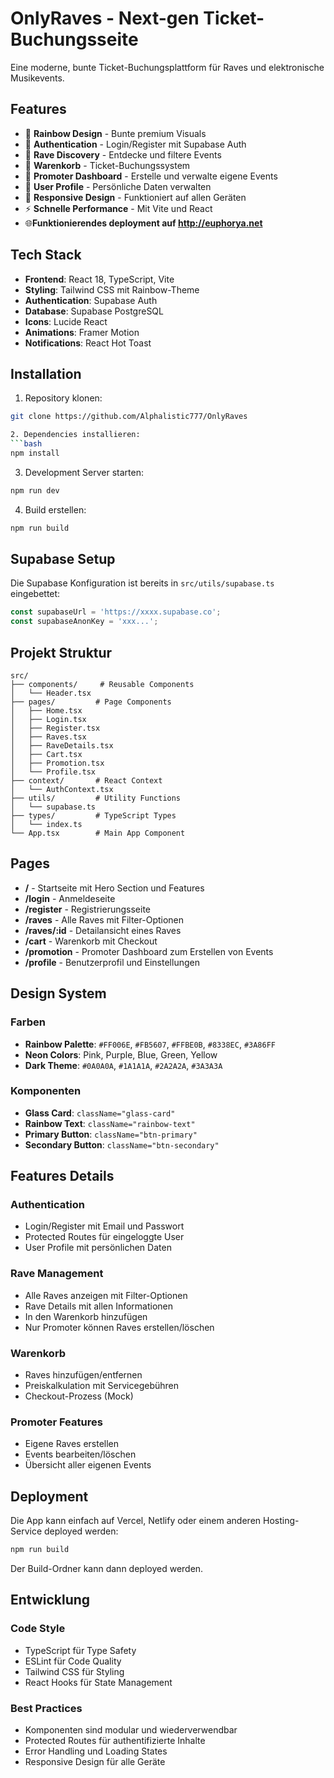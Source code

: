 # OnlyRaves - Next-gen Ticket-Buchungsseite

Eine moderne, bunte Ticket-Buchungsplattform für Raves und elektronische Musikevents.

## Features

- 🌈 **Rainbow Design** - Bunte premium Visuals
- 🔐 **Authentication** - Login/Register mit Supabase Auth
- 🎵 **Rave Discovery** - Entdecke und filtere Events
- 🛒 **Warenkorb** - Ticket-Buchungssystem
- 📢 **Promoter Dashboard** - Erstelle und verwalte eigene Events
- 👤 **User Profile** - Persönliche Daten verwalten
- 📱 **Responsive Design** - Funktioniert auf allen Geräten
- ⚡ **Schnelle Performance** - Mit Vite und React
- 🌐**Funktionierendes deployment auf http://euphorya.net**

## Tech Stack

- **Frontend**: React 18, TypeScript, Vite
- **Styling**: Tailwind CSS mit Rainbow-Theme
- **Authentication**: Supabase Auth
- **Database**: Supabase PostgreSQL
- **Icons**: Lucide React
- **Animations**: Framer Motion
- **Notifications**: React Hot Toast

## Installation

1. Repository klonen:
```bash
git clone https://github.com/Alphalistic777/OnlyRaves

2. Dependencies installieren:
```bash
npm install
```

3. Development Server starten:
```bash
npm run dev
```

4. Build erstellen:
```bash
npm run build
```

## Supabase Setup

Die Supabase Konfiguration ist bereits in `src/utils/supabase.ts` eingebettet:

```typescript
const supabaseUrl = 'https://xxxx.supabase.co';
const supabaseAnonKey = 'xxx...';
```

## Projekt Struktur

```
src/
├── components/     # Reusable Components
│   └── Header.tsx
├── pages/         # Page Components
│   ├── Home.tsx
│   ├── Login.tsx
│   ├── Register.tsx
│   ├── Raves.tsx
│   ├── RaveDetails.tsx
│   ├── Cart.tsx
│   ├── Promotion.tsx
│   └── Profile.tsx
├── context/       # React Context
│   └── AuthContext.tsx
├── utils/         # Utility Functions
│   └── supabase.ts
├── types/         # TypeScript Types
│   └── index.ts
└── App.tsx        # Main App Component
```

## Pages

- **/** - Startseite mit Hero Section und Features
- **/login** - Anmeldeseite
- **/register** - Registrierungsseite
- **/raves** - Alle Raves mit Filter-Optionen
- **/raves/:id** - Detailansicht eines Raves
- **/cart** - Warenkorb mit Checkout
- **/promotion** - Promoter Dashboard zum Erstellen von Events
- **/profile** - Benutzerprofil und Einstellungen

## Design System

### Farben
- **Rainbow Palette**: `#FF006E`, `#FB5607`, `#FFBE0B`, `#8338EC`, `#3A86FF`
- **Neon Colors**: Pink, Purple, Blue, Green, Yellow
- **Dark Theme**: `#0A0A0A`, `#1A1A1A`, `#2A2A2A`, `#3A3A3A`

### Komponenten
- **Glass Card**: `className="glass-card"`
- **Rainbow Text**: `className="rainbow-text"`
- **Primary Button**: `className="btn-primary"`
- **Secondary Button**: `className="btn-secondary"`

## Features Details

### Authentication
- Login/Register mit Email und Passwort
- Protected Routes für eingeloggte User
- User Profile mit persönlichen Daten

### Rave Management
- Alle Raves anzeigen mit Filter-Optionen
- Rave Details mit allen Informationen
- In den Warenkorb hinzufügen
- Nur Promoter können Raves erstellen/löschen

### Warenkorb
- Raves hinzufügen/entfernen
- Preiskalkulation mit Servicegebühren
- Checkout-Prozess (Mock)

### Promoter Features
- Eigene Raves erstellen
- Events bearbeiten/löschen
- Übersicht aller eigenen Events

## Deployment

Die App kann einfach auf Vercel, Netlify oder einem anderen Hosting-Service deployed werden:

```bash
npm run build
```

Der Build-Ordner kann dann deployed werden.

## Entwicklung

### Code Style
- TypeScript für Type Safety
- ESLint für Code Quality
- Tailwind CSS für Styling
- React Hooks für State Management

### Best Practices
- Komponenten sind modular und wiederverwendbar
- Protected Routes für authentifizierte Inhalte
- Error Handling und Loading States
- Responsive Design für alle Geräte



